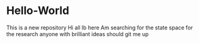 # Hello-World
This is a new repository
Hi all Ib here 
Am searching for the state space for the research 
anyone with brilliant ideas should git me up
